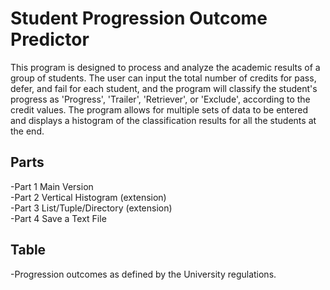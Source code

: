 # Student Progression Outcome Predictor

This program is designed to process and analyze the academic results of a group of students. The user can input the total number of credits for pass, defer, and fail for each student, and the program will classify the student's progress as 'Progress', 'Trailer', 'Retriever', or 'Exclude', according to the credit values. The program allows for multiple sets of data to be entered and displays a histogram of the classification results for all the students at the end.

## Parts


-Part 1  Main Version <br>
-Part 2  Vertical Histogram (extension) <br>
-Part 3  List/Tuple/Directory (extension) <br>
-Part 4  Save a Text File <br>

## Table
-Progression outcomes as defined by the University regulations. <br>
